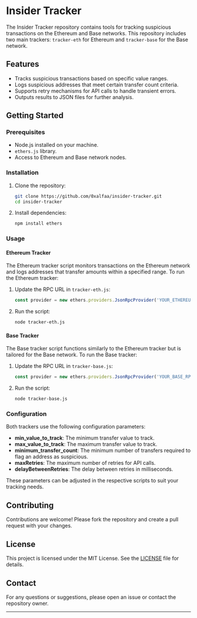 # Insider Tracker

The Insider Tracker repository contains tools for tracking suspicious transactions on the Ethereum and Base networks. This repository includes two main trackers: `tracker-eth` for Ethereum and `tracker-base` for the Base network.

## Features

- Tracks suspicious transactions based on specific value ranges.
- Logs suspicious addresses that meet certain transfer count criteria.
- Supports retry mechanisms for API calls to handle transient errors.
- Outputs results to JSON files for further analysis.

## Getting Started

### Prerequisites

- Node.js installed on your machine.
- `ethers.js` library.
- Access to Ethereum and Base network nodes.

### Installation

1. Clone the repository:

    ```sh
    git clone https://github.com/0xalfaa/insider-tracker.git
    cd insider-tracker
    ```

2. Install dependencies:

    ```sh
    npm install ethers
    ```

### Usage

#### Ethereum Tracker

The Ethereum tracker script monitors transactions on the Ethereum network and logs addresses that transfer amounts within a specified range. To run the Ethereum tracker:

1. Update the RPC URL in `tracker-eth.js`:

    ```javascript
    const provider = new ethers.providers.JsonRpcProvider('YOUR_ETHEREUM_RPC_URL');
    ```

2. Run the script:

    ```sh
    node tracker-eth.js
    ```

#### Base Tracker

The Base tracker script functions similarly to the Ethereum tracker but is tailored for the Base network. To run the Base tracker:

1. Update the RPC URL in `tracker-base.js`:

    ```javascript
    const provider = new ethers.providers.JsonRpcProvider('YOUR_BASE_RPC_URL');
    ```

2. Run the script:

    ```sh
    node tracker-base.js
    ```

### Configuration

Both trackers use the following configuration parameters:

- **min_value_to_track**: The minimum transfer value to track.
- **max_value_to_track**: The maximum transfer value to track.
- **minimum_transfer_count**: The minimum number of transfers required to flag an address as suspicious.
- **maxRetries**: The maximum number of retries for API calls.
- **delayBetweenRetries**: The delay between retries in milliseconds.

These parameters can be adjusted in the respective scripts to suit your tracking needs.

## Contributing

Contributions are welcome! Please fork the repository and create a pull request with your changes.

## License

This project is licensed under the MIT License. See the [LICENSE](LICENSE) file for details.

## Contact

For any questions or suggestions, please open an issue or contact the repository owner.

---
